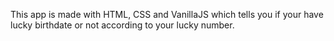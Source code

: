 This app is made with HTML, CSS and VanillaJS which tells you if your have lucky birthdate or not according to your lucky number.
